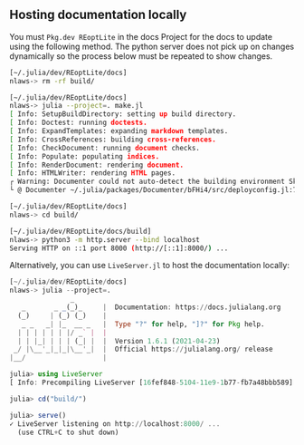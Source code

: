 
## Hosting documentation locally
You must `Pkg.dev REoptLite` in the docs Project for the docs to update using the following method. The python server does not pick up on changes dynamically so the process below must be repeated to show changes.
```bash
[~/.julia/dev/REoptLite/docs]
nlaws-> rm -rf build/

[~/.julia/dev/REoptLite/docs]
nlaws-> julia --project=. make.jl 
[ Info: SetupBuildDirectory: setting up build directory.
[ Info: Doctest: running doctests.
[ Info: ExpandTemplates: expanding markdown templates.
[ Info: CrossReferences: building cross-references.
[ Info: CheckDocument: running document checks.
[ Info: Populate: populating indices.
[ Info: RenderDocument: rendering document.
[ Info: HTMLWriter: rendering HTML pages.
┌ Warning: Documenter could not auto-detect the building environment Skipping deployment.
└ @ Documenter ~/.julia/packages/Documenter/bFHi4/src/deployconfig.jl:75

[~/.julia/dev/REoptLite/docs]
nlaws-> cd build/

[~/.julia/dev/REoptLite/docs/build]
nlaws-> python3 -m http.server --bind localhost
Serving HTTP on ::1 port 8000 (http://[::1]:8000/) ...
```

Alternatively, you can use `LiveServer.jl` to host the documentation locally:
```julia
[~/.julia/dev/REoptLite/docs]
nlaws-> julia --project=.
               _
   _       _ _(_)_     |  Documentation: https://docs.julialang.org
  (_)     | (_) (_)    |
   _ _   _| |_  __ _   |  Type "?" for help, "]?" for Pkg help.
  | | | | | | |/ _` |  |
  | | |_| | | | (_| |  |  Version 1.6.1 (2021-04-23)
 _/ |\__'_|_|_|\__'_|  |  Official https://julialang.org/ release
|__/                   |

julia> using LiveServer
[ Info: Precompiling LiveServer [16fef848-5104-11e9-1b77-fb7a48bbb589]

julia> cd("build/")

julia> serve()
✓ LiveServer listening on http://localhost:8000/ ...
  (use CTRL+C to shut down)
```
